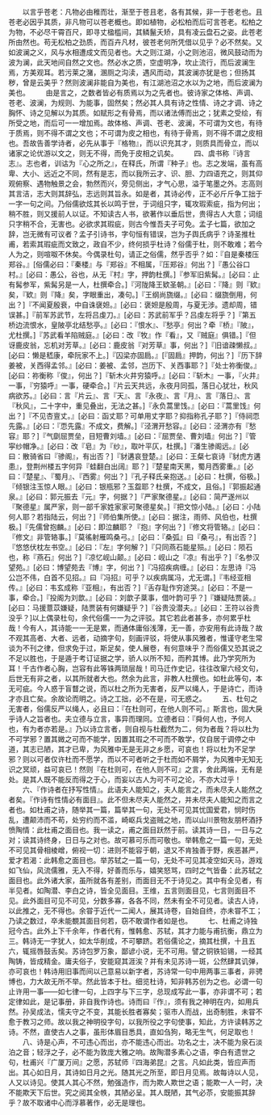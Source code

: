 <!-- { "loadSidebar": true } -->
　　以言乎苍老：凡物必由稚而壮，渐至于苍且老，各有其候，非一于苍老也。且苍老必因乎其质，非凡物可以苍老概也。即如植物，必松柏而后可言苍老。松柏之为物，不必尽干霄百尺，即寻丈楹槛间，其鳞鬣夭矫，具有凌云盘石之姿。此苍老所由然也。苟无松柏之劲质，而百卉凡材，彼苍老何所凭借以见乎？必不然矣。又如波澜之义，风与水相遭成文而见者也。大之则江湖，小之则池沼，微风鼓动而为波为澜，此天地间自然之文也。然必水之质，空虚明净，坎止流行，而后波澜生焉，方美观耳。若污莱之潴，溷厕之沟渎，遇风而动，其波澜亦犹是也；但扬其秽，曾是云美乎？然则波澜非能自为美也，有江湖池沼之水以为之地，而后波澜为美也。
　　由是言之，之数者皆必有质焉以为之先者也。彼诗家之体格、声调、苍老、波澜，为规则、为能事，固然矣；然必其人具有诗之性情、诗之才调、诗之胸怀、诗之见解以为其质。如赋形之有骨焉，而以诸法傅而出之；犹素之受绘，有所受之地，而后可一一增加焉。故体格、声调、苍老、波澜，不可谓为文也，有待于质焉，则不得不谓之文也；不可谓为皮之相也，有待于骨焉，则不得不谓之皮相也。吾故告善学诗者，必先从事于『格物』，而以识充其才，则质具而骨立，而以诸家之论优游以文之，则无不得，而免于皮相之讥矣。
　　四、虞书称『诗言志』。志也者，训诂为『心之所之』，在释氏，所谓『种子』也。志之发端，虽有高卑、大小、远近之不同，然有是志，而以我所云才、识、胆、力四语充之，则其仰观俯察、遇物触景之会，勃然而兴，旁见侧出，才气心思，溢于笔墨之外。志高则其言洁，志大则其辞弘，志远则其旨永。如是者，其诗必传，正不必斤斤争工拙于一字一句之间。乃俗儒欲炫其长以鸣于世，于词组只字，辄攻瑕索疵，指为何出；稍不胜，则又援前人以证。不知读古人书，欲著作以垂后世，贵得古人大意；词组只字稍不合，无害也。必欲求其瑕疵，则古今惟吾夫子可免。孟子七篇，欲加之辞，岂无微有可议者？孟子引诗书，字句恒有错误，岂为子舆氏病乎？诗圣推杜甫，若索其瑕疵而文致之，政自不少，终何损乎杜诗？俗儒于杜，则不敢难；若今人为之，则喧呶不休矣。今偶录杜句，请正之俗儒，然乎否乎？如：『自是秦楼压郑谷。』[俗儒必曰：『秦楼』与『郑谷』不相属，『压郑谷』何出？]『愚公谷口村。』[必曰：愚公，谷也，从无『村』字，押韵杜撰。]『参军旧紫髯。』[必曰：止有髯参军，紫髯另是一人，杜撰牵合。]『河陇降王欵圣朝。』[必曰：『降』则『欵』矣，『欵』则『降』矣，字眼重出，凑句。]『王纲尚旒缀。』[必曰：缀旒倒用，何出？]『不闻夏殷衰，中自诛襃妲。』[必曰：褒妲是殷周，与夏无涉。遗却周，错误甚。]『前军苏武节，左将吕虔刀。』[必曰：苏武前军乎？吕虔左将乎？]『第五桥边流恨水，皇陂亭北结愁亭。』[必曰：『恨水』、『愁亭』何出？牵『桥』『陂』，尤杜撰。]『苏武看羊陷贼庭。』[必曰：改『牧』作『看』，又『贼庭』俱错。]『但讶鹿皮翁，忘机对芳草。』[必曰：鹿皮翁『对芳草』事，何出？]『旧谙疎懒叔。』[必曰：懒是嵇康，牵阮家不上。]『囚梁亦固扃。』[『固扃』押韵，何出？]『历下辞姜被，关西得孟邻。』[必曰：姜被、孟邻，岂历下、关西事耶？]『处士祢衡俊。』[必曰：祢衡称『俊』，何出？]『斩木火井穷猿呼。』[必曰：『斩木』一事，『火井』一事，『穷猿呼』一事，硬牵合。]『片云天共远，永夜月同孤，落日心犹壮，秋风病欲苏。』[必曰：言『片云』、言『天』、言『永夜』、言『月』、言『落日』、言『秋风』，二十字中，重见叠出，无法之甚。]『永负蒿里饯。』[必曰：『蒿里饯』何出？]『不见杏亶丈。』[必曰：函丈耶？可单用丈字耶？抑指称孔子耶？]『侍祠恧先露。』[必曰：『恧先露』不成文，费解。]『泾渭开愁容。』[必曰：泾渭亦有『愁容』耶？]『气劘屈贾垒，目短曹刘墙。』[必曰：『屈贾垒、曹刘墙』何出？]『管寜纱帽净。』[必曰：改『皂』为『纱』，取叶平仄，杜撰。]『潘生骖阁远。』[必曰：散骑省曰『骖阁』，有出否？]『豺遘哀登楚。』[必曰：王粲七哀诗『豺虎方遘患』，登荆州楼五字何异『蛙翻白出阔』耶？]『楚星南天黑，蜀月西雾重。』[必曰：『楚星』、『蜀月』、『西雾』何出？]『孔子释氏亲抱送。』[必曰：杜撰，俗极。]『倾银注玉惊人眼。』[必曰：银瓶邪？玉盌耶？杜撰，不成文，且俗。]『郭振起通泉。』[必曰：郭元振去『元』字，何据？]『严家聚德星。』[必曰：简严遂州以『聚德星』属严家，则一部千家姓家家可聚德星矣。]『把文惊小陆。』[必曰：小陆何人耶？若指陆云，何出？]『师伯集所使。』[必曰：据注，雨师、风伯也，杜撰极。]『先儒曾抱麟。』[必曰：即泣麟耶？『抱』字何出？]『修文将管辂。』[必曰：『修文』非管辂事。]『莫徭射雁鸣桑弓。』[必曰：『桑弧』曰『桑弓』，有出否？]『悠悠伏枕左书空。』[必曰：『左』字何解？]『只同燕石能星殒。』[必曰：陨石也，称『燕石』何出？]『凉忆岘山颠。』[必曰：岘山之『凉』有出乎？]『名参汉望苑。』[必曰：博望苑去『博』字，何出？]『冯招疾病缠。』[必曰：左思诗『冯公岂不伟，白首不见招。』曰『冯招』可乎？以疾病属冯，尤无谓。]『韦经亚相传。』[必曰：韦玄成称『亚相』，有出否？]『舌存耻作穷途哭。』[必曰：不是一事，牵合。]『投阁为刘歆。』[必曰：刘歆子棻事，借叶韵可乎？]『嫌疑陆贾装。』[必曰：马援薏苡嫌疑，陆贾装有何嫌疑乎？]『谷贵没潜夫。』[必曰：王符以谷贵没乎？]以上偶录杜句，余代俗儒一一为之评驳。其它若此者甚多，亦何累乎杜哉！今有人，其诗能一一无是累，而通体庸俗浅薄，无一善，亦安用有此诗哉？故不观其高者、大者、远者，动摘字句，刻画评驳，将使从事风雅者，惟谨守老生常谈为不刊之律，但求免于过，斯足矣，使人展卷，有何意味乎？而俗儒又恐其说之不足以胜也，于是遁于考订证据之学，骄人以所不知，而矜其博。此乃学究所为耳！千古作者心胸，岂容有此等铢两琐层哉！司马迁作史记，往往改窜六经文句，后世无有非之者，以其所就者大也。然余为此言，非教人杜撰也。如杜此等句，本无可疵。今人惑于盲瞀之说，而以杜之所为无害者，反严以绳人，于是诗亡，而诗才亦且亡矣。余故论而明之。诗之工拙，必不在是，可无惑之。
　　五、杜句之无害者，俗儒反严以绳人，必且曰：『在杜则可，在他人则不可。』斯言也，固大戾乎诗人之旨者也。夫立德与立言，事异而理同。立德者曰：『舜何人也，予何人也，有为者亦若是。』乃以诗立言者，则自视与杜截然为二，何为者哉？将以杜为不可学邪？置其媺之可而不能学，因置其瑕之不可而不敢学，仅自居于调停之中道，其志已陋，其才已卑，为风雅中无是无非之乡愿，可哀也！将以杜为不足学邪？则以可者仅许杜而不愿学，而以不可者听之于杜而如不屑学，为风雅中无知无识之冥顽，益可哀已！然则『在杜则可，在他人则不可』之言，舍此两端，无有是处。是其人既不能反而得之于心，而妄以古人为可不可之论，不亦大过乎！
　　六、『作诗者在抒写性情』。此语夫人能知之，夫人能言之，而未尽夫人能然之者矣。『作诗有性情必有面目』。此不但未尽夫人能然之，并未尽夫人能知之而言之者也。如杜甫之诗，随举其一篇，篇举其一句，无处不可见其忧国爱君，悯时伤乱，遭颠沛而不苟，处穷约而不滥，崎岖兵戈盗贼之地，而以山川景物友朋杯酒抒愤陶情：此杜甫之面目也。我一读之，甫之面目跃然于前。读其诗一日，一日与之对；读其诗终身，日日与之对也。故可慕可乐而可敬也。举韩愈之一篇一句，无处不可见其骨相棱嶒，俯视一切：进则不能容于朝，退又不肯独善于野，疾恶甚严，爱才若渴：此韩愈之面目也。举苏轼之一篇一句，无处不可见其凌空如天马，游戏如飞仙，风流儒雅，无入不得，好善而乐与，嬉笑怒骂，四时之气皆备：此苏轼之面目也。此外诸大家，虽所就各有差别，而面目无不于诗见之。其中有全见者，有半见者。如陶潜、李白之诗，皆全见面目。王维，五言则面目见，七言则面目不见。此外面目可见不可见，分数多寡，各各不同，然未有全不可见者。读古人诗，以此推之，无不得也。余甞于近代一二闻人，展其诗卷，自始自终，亦未甞不工；乃读之数过，卒未能覩其面目何若，窃不敢谓作者如是也。
　　七、杜甫之诗独冠今古。此外上下千余年，作者代有，惟韩愈、苏轼，其才力能与甫抗衡，鼎立为三。韩诗无一字犹人，如太华削成，不可攀跻。若俗儒论之，摘其杜撰，十且五六，辄摇唇鼓舌矣。苏诗包罗万象，鄙谚小说，无不可用。譬之铜铁铅锡，一经其陶铸，皆成精金。庸夫俗子，安能窥其涯涘？并有未见苏诗一斑，公然肆其讥弹，亦可哀也！韩诗用旧事而间以己意易以新字者，苏诗常一句中用两事三事者，非骋博也，力大故无所不举。然此皆本于杜。细览杜诗，知非韩苏创为之也。必谓一句止许用一事——如七律一句，上四字与下三字，总现成写此一事，亦非谓不可；若定律如此，是记事册，非自我作诗也。诗而曰『作』，须有我之神明在内，如用兵然。孙吴成法，懦夫守之不变，其能长胜者寡矣；驱市人而战，出奇制胜，未甞不愈于教习之师。故以我之神明役字句，以我所役之字句使事，知此，方许读韩苏之诗。不然，直使古人之事，虽形体眉目悉具，直如刍狗，略无生气，何足取也！
　　八、诗是心声，不可违心而出，亦不能违心而出。功名之士，决不能为泉石淡泊之音；轻浮之子，必不能为敦庞大雅之响。故陶潜多素心之语，李白有遗世之句，杜甫兴『广厦万间』之愿，苏轼师『四海弟昆』之言。凡如此类，皆应声而出。其心如日月，其诗如日月之光。随其光之所至，即日月见焉。故每诗以人见，人又以诗见。使其人其心不然，勉强造作，而为欺人欺世之语；能欺一人一时，决不能欺天下后世。究之阅其全帙，其陋必呈。其人既陋，其气必苶，安能振其辞乎？故不取诸中心而浮慕著作，必无是理也。
